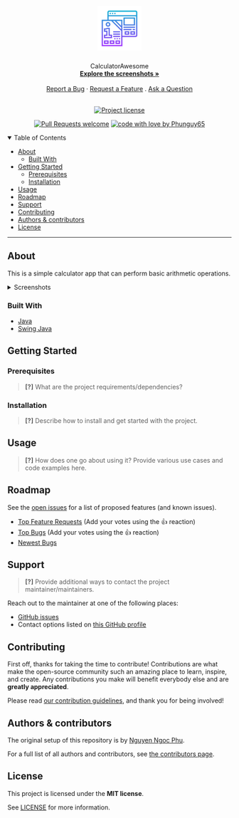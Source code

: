 <h1 align="center">
  <a href="https://github.com/Phunguy65/calculatorawesome">
    <!-- Please provide path to your logo here -->
    <img src="docs/images/logo.svg" alt="Logo" width="100" height="100">
  </a>
</h1>

<div align="center">
  CalculatorAwesome
  <br />
  <a href="#about"><strong>Explore the screenshots »</strong></a>
  <br />
  <br />
  <a href="https://github.com/Phunguy65/calculatorawesome/issues/new?assignees=&labels=bug&template=01_BUG_REPORT.md&title=bug%3A+">Report a Bug</a>
  ·
  <a href="https://github.com/Phunguy65/calculatorawesome/issues/new?assignees=&labels=enhancement&template=02_FEATURE_REQUEST.md&title=feat%3A+">Request a Feature</a>
  .
  <a href="https://github.com/Phunguy65/calculatorawesome/issues/new?assignees=&labels=question&template=04_SUPPORT_QUESTION.md&title=support%3A+">Ask a Question</a>
</div>

<div align="center">
<br />

[![Project license](https://img.shields.io/github/license/Phunguy65/calculatorawesome.svg?style=flat-square)](LICENSE)

[![Pull Requests welcome](https://img.shields.io/badge/PRs-welcome-ff69b4.svg?style=flat-square)](https://github.com/Phunguy65/calculatorawesome/issues?q=is%3Aissue+is%3Aopen+label%3A%22help+wanted%22)
[![code with love by Phunguy65](https://img.shields.io/badge/%3C%2F%3E%20with%20%E2%99%A5%20by-Phunguy65-ff1414.svg?style=flat-square)](https://github.com/Phunguy65)

</div>

<details open="open">
<summary>Table of Contents</summary>

- [About](#about)
  - [Built With](#built-with)
- [Getting Started](#getting-started)
  - [Prerequisites](#prerequisites)
  - [Installation](#installation)
- [Usage](#usage)
- [Roadmap](#roadmap)
- [Support](#support)
- [Contributing](#contributing)
- [Authors & contributors](#authors--contributors)
- [License](#license)

</details>

---

## About

This is a simple calculator app that can perform basic arithmetic operations.


<details>
<summary>Screenshots</summary>
<br>

> 

|                              Calculator Awesome                               |
|:-----------------------------------------------------------------------------:|
| <img src="docs/images/calculator_awesome.png" title="Home Page" width="100%"> |

</details>

### Built With

- [Java](https://www.java.com/)
- [Swing Java](https://docs.oracle.com/javase/22/docs/api/javax/swing/package-summary.html)
## Getting Started

### Prerequisites

> **[?]**
> What are the project requirements/dependencies?

### Installation

> **[?]**
> Describe how to install and get started with the project.

## Usage

> **[?]**
> How does one go about using it?
> Provide various use cases and code examples here.

## Roadmap

See the [open issues](https://github.com/Phunguy65/calculatorawesome/issues) for a list of proposed features (and known issues).

- [Top Feature Requests](https://github.com/Phunguy65/calculatorawesome/issues?q=label%3Aenhancement+is%3Aopen+sort%3Areactions-%2B1-desc) (Add your votes using the 👍 reaction)
- [Top Bugs](https://github.com/Phunguy65/calculatorawesome/issues?q=is%3Aissue+is%3Aopen+label%3Abug+sort%3Areactions-%2B1-desc) (Add your votes using the 👍 reaction)
- [Newest Bugs](https://github.com/Phunguy65/calculatorawesome/issues?q=is%3Aopen+is%3Aissue+label%3Abug)

## Support

> **[?]**
> Provide additional ways to contact the project maintainer/maintainers.

Reach out to the maintainer at one of the following places:

- [GitHub issues](https://github.com/Phunguy65/calculatorawesome/issues/new?assignees=&labels=question&template=04_SUPPORT_QUESTION.md&title=support%3A+)
- Contact options listed on [this GitHub profile](https://github.com/Phunguy65)


## Contributing

First off, thanks for taking the time to contribute! Contributions are what make the open-source community such an amazing place to learn, inspire, and create. Any contributions you make will benefit everybody else and are **greatly appreciated**.


Please read [our contribution guidelines](docs/CONTRIBUTING.md), and thank you for being involved!

## Authors & contributors

The original setup of this repository is by [Nguyen Ngoc Phu](https://github.com/Phunguy65).

For a full list of all authors and contributors, see [the contributors page](https://github.com/Phunguy65/calculatorawesome/contributors).


## License

This project is licensed under the **MIT license**.

See [LICENSE](LICENSE) for more information.


